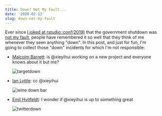 ```yaml
---
title: Down? Not My Fault...
date: '2020-02-12'
slug: down-not-my-fault
---
```


Ever since [I joked at rstudio::conf(2019)](https://resources.rstudio.com/rstudio-conf-2019/pagedown-creating-beautiful-pdfs-with-r-markdown-and-css) that the government shutdown was [not my fault](https://twitter.com/apreshill/status/1086305302964813827), people have remembered it so well that they think of me whenever they seen anything "down". In this post, and just for fun, I'm going to collect those "down" incidents for which I'm not responsible: 

- [Malcolm Barrett](https://twitter.com/malco_barrett/status/1139975654772891648): is @xieyihui working on a new project and everyone knows about it but me?

    ![targetdown](https://pbs.twimg.com/media/D9IBxqNUwAA1As7?format=png&name=small)

- [Ian Lyttle](https://twitter.com/ijlyttle/status/1223416282797600768): cc @xieyihui

    ![wine down bar](https://pbs.twimg.com/media/EPpyn7IVUAAtXr2?format=jpg&name=large)

- [Emil Hvitfeldt](https://twitter.com/Emil_Hvitfeldt/status/1225908019176734726): I wonder if @xieyihui is up to something great

    ![twitterdown](https://pbs.twimg.com/media/EQNM2IQU0AAXbD-?format=png&name=900x900)

